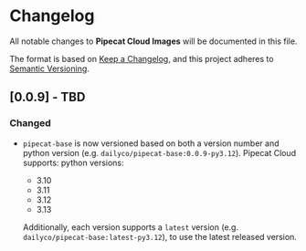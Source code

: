 # Changelog

All notable changes to **Pipecat Cloud Images** will be documented in this file.

The format is based on [Keep a Changelog](https://keepachangelog.com/en/1.0.0/),
and this project adheres to [Semantic Versioning](https://semver.org/spec/v2.0.0.html).

## [0.0.9] - TBD

### Changed

- `pipecat-base` is now versioned based on both a version number and python
  version (e.g. `dailyco/pipecat-base:0.0.9-py3.12`). Pipecat Cloud supports:
  python versions:

  - 3.10
  - 3.11
  - 3.12
  - 3.13

  Additionally, each version supports a `latest` version (e.g.
  `dailyco/pipecat-base:latest-py3.12`), to use the latest released version.

